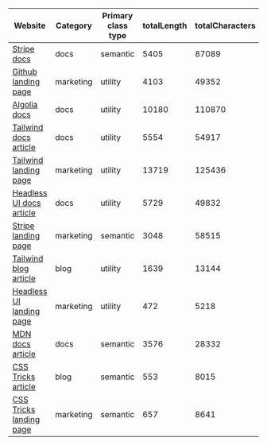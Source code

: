 | Website | Category | Primary class type | totalLength | totalCharacters | maxLength | maxCharacters | averageLength | averageCharacters |
| --- | --- | --- | --- | --- | --- | --- | --- | --- |
| [Stripe docs](https://stripe.com/docs/invoicing/prices-guide) | docs | semantic | 5405 | 87089 | 17 | 449 | 3.36 | 54.13 |
| [Github landing page](https://github.com/) | marketing | utility | 4103 | 49352 | 14 | 187 | 2.87 | 34.54 |
| [Algolia docs](https://www.algolia.com/doc/) | docs | utility | 10180 | 110870 | 19 | 227 | 3.1 | 33.72 |
| [Tailwind docs article](https://tailwindcss.com/docs/width) | docs | utility | 5554 | 54917 | 17 | 159 | 3.03 | 29.93 |
| [Tailwind landing page](https://tailwindcss.com/) | marketing | utility | 13719 | 125436 | 26 | 321 | 2.07 | 18.91 |
| [Headless UI docs article](https://headlessui.dev/vue/listbox) | docs | utility | 5729 | 49832 | 22 | 244 | 2.09 | 18.19 |
| [Stripe landing page](https://stripe.com) | marketing | semantic | 3048 | 58515 | 9 | 149 | 0.78 | 15 |
| [Tailwind blog article](https://blog.tailwindcss.com/tailwindcss-2-2) | blog | utility | 1639 | 13144 | 8 | 96 | 1.43 | 11.5 |
| [Headless UI landing page](https://headlessui.dev/) | marketing | utility | 472 | 5218 | 12 | 273 | 0.96 | 10.63 |
| [MDN docs article](https://developer.mozilla.org/en-US/docs/Web/API/Element/classList) | docs | semantic | 3576 | 28332 | 3 | 33 | 1.24 | 9.81 |
| [CSS Tricks article](https://css-tricks.com/if-were-gonna-criticize-utility-class-frameworks-lets-be-fair-about-it/) | blog | semantic | 553 | 8015 | 9 | 153 | 0.64 | 9.33 |
| [CSS Tricks landing page](https://css-tricks.com/) | marketing | semantic | 657 | 8641 | 6 | 102 | 0.71 | 9.28 |